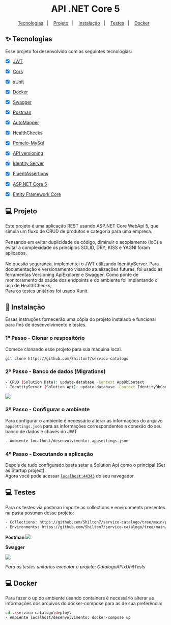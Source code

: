 <h1 align="center">API .NET Core 5</h1>

<p align="center">
  <a href="#-tecnologias">Tecnologias</a>&nbsp;&nbsp;&nbsp;|&nbsp;&nbsp;&nbsp;
  <a href="#-projeto">Projeto</a>&nbsp;&nbsp;&nbsp;|&nbsp;&nbsp;&nbsp;
  <a href="#-instalação">Instalação</a>&nbsp;&nbsp;&nbsp;|&nbsp;&nbsp;&nbsp;
  <a href="#-testes">Testes</a>&nbsp;&nbsp;&nbsp;|&nbsp;&nbsp;&nbsp;
  <a href="#-docker">Docker</a>&nbsp;&nbsp;&nbsp;
</p>

## ✨ Tecnologias

Esse projeto foi desenvolvido com as seguintes tecnologias:

- [x] [JWT](https://jwt.io/)
- [x] [Cors](https://www.nuget.org/packages/Microsoft.AspNetCore.Cors/)
- [x] [xUnit](https://www.nuget.org/packages/xunit/2.4.2-pre.12)
- [x] [Docker](https://www.docker.com/)
- [x] [Swagger](https://swagger.io/)
- [x] [Postman](https://www.postman.com/)
- [x] [AutoMapper](https://automapper.org/)
- [x] [HealthChecks](https://www.nuget.org/packages/Microsoft.Extensions.Diagnostics.HealthChecks/)
- [x] [Pomelo-MySql](https://www.nuget.org/packages/Pomelo.EntityFrameworkCore.MySql/)
- [x] [API versioning](https://github.com/dotnet/aspnet-api-versioning)
- [x] [Identity Server](https://docs.microsoft.com/pt-br/aspnet/identity/overview/getting-started/introduction-to-aspnet-identity)
- [x] [FluentAssertions](https://www.nuget.org/packages/FluentAssertions/)
- [x] [ASP.NET Core 5](https://docs.microsoft.com/pt-br/aspnet/core/?view=aspnetcore-5.0)
- [x] [Entity Framework Core](https://docs.microsoft.com/pt-br/ef/core/)


## 💻 Projeto

Este projeto é uma aplicação REST usando ASP.NET Core WebApi 5, que simula um fluxo de CRUD de produtos e categoria para uma empresa. </br></br>
Pensando em evitar duplicidade de código, diminuir o acoplamento (IoC) e evitar a complexidade os princípios SOLID, DRY, KISS e YAGNI foram aplicados.</br></br>
No quesito segurança, implementei o JWT utilizando IdentityServer.
Para documentação e versionamento visando atualizações futuras, foi usado as ferramentas Versioning ApiExplorer e Swagger.
Como ponte de monitoramento da saúde dos endpoints e do ambiente foi implantando o uso de HealthChecks; </br>
Para os testes unitários foi usado Xunit.


## 🚀 Instalação

Essas instruções fornecerão uma cópia do projeto instalado e funcional para fins de desenvolvimento e testes.

### 1º Passo - Clonar o respositório
Comece clonando esse projeto para sua máquina local.
```sh
git clone https://github.com/Shilton7/servico-catalogo
```

### 2º Passo - Banco de dados (Migrations)
```sh
- CRUD (Solution Data): update-database -Context AppDbContext
- IdentityServer (Solution Api): update-database -Context IdentityDbContext
```

![](https://i.imgur.com/BpI20Kn.png)


### 3º Passo - Configurar o ambiente
Para configurar o ambiente é necessário alterar as informações do arquivo `appsettings.json` para as informações correspondentes a conexão do seu banco de dados e chaves do JWT</br>
```sh
- Ambiente localhost/desenvolvimento: appsettings.json
```

### 4º Passo - Executando a aplicação
Depois de tudo configurado basta setar a Solution Api como o principal (Set as Startup project). </br>
Agora você pode acessar [`localhost:44343`](http://localhost:44343) do seu navegador.

## 💻 Testes

Para os testes via postman importe as collections e environments presentes na pasta postman desse projeto:
```sh
- Collections: https://github.com/Shilton7/servico-catalogo/tree/main/postman/collections
- Environments: https://github.com/Shilton7/servico-catalogo/tree/main/postman/environments
```
<strong>Postman </strong>
![](https://i.imgur.com/YO7ziSz.png)

<strong> Swagger </strong>

![](https://i.imgur.com/E7sDk87.png)

*Para os testes unitários executar o projeto: CatalogoAPIxUnitTests*

## 💻 Docker

Para fazer o up do ambiente usando containers é necessário alterar as informações dos arquivos do docker-compose para as de sua preferência:</br>
```sh
cd .\servico-catalogo\deploy\
- Ambiente localhost/desenvolvimento: docker-compose up
```
